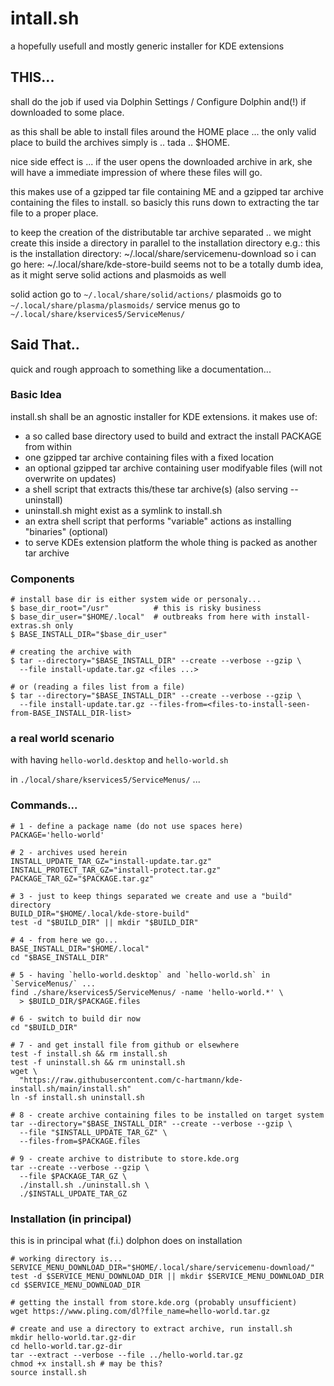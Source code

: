 # intall.sh

a hopefully usefull and mostly generic installer for KDE extensions

## THIS...

shall do the job if used via Dolphin Settings / Configure Dolphin and(!)
if downloaded to some place.

as this shall be able to install files around the HOME place ... the
only valid place to build the archives simply is .. tada .. $HOME.

nice side effect is ... if the user opens the downloaded archive in ark,
she will have a immediate impression of where these files will go.

this makes use of a gzipped tar file containing ME and a gzipped tar archive
containing the files to install. so basicly this runs down to extracting
the tar file to a proper place.

to keep the creation of the distributable tar archive separated .. we might
create this inside a directory in parallel to the installation directory
e.g.:
this is the installation directory: ~/.local/share/servicemenu-download
so i can go here: ~/.local/share/kde-store-build
seems not to be a totally dumb idea, as it might serve solid actions and
plasmoids as well

solid action go to `~/.local/share/solid/actions/`
plasmoids go to `~/.local/share/plasma/plasmoids/`
service menus go to `~/.local/share/kservices5/ServiceMenus/`

## Said That..

quick and rough approach to something like a documentation...

### Basic Idea

install.sh shall be an agnostic installer for KDE extensions. it makes use of:

* a so called base directory used to build and extract the install PACKAGE from within
* one gzipped tar archive containing files with a fixed location
* an optional gzipped tar archive containing user modifyable files (will not overwrite on updates)
* a shell script that extracts this/these tar archive(s) (also serving --uninstall)
* uninstall.sh might exist as a symlink to install.sh
* an extra shell script that performs "variable" actions as installing "binaries" (optional)
* to serve KDEs extension platform the whole thing is packed as another tar archive


### Components

```
# install base dir is either system wide or personaly...
$ base_dir_root="/usr"          # this is risky business
$ base_dir_user="$HOME/.local"  # outbreaks from here with install-extras.sh only
$ BASE_INSTALL_DIR="$base_dir_user"
```


```
# creating the archive with
$ tar --directory="$BASE_INSTALL_DIR" --create --verbose --gzip \
  --file install-update.tar.gz <files ...>
```

```
# or (reading a files list from a file)
$ tar --directory="$BASE_INSTALL_DIR" --create --verbose --gzip \
  --file install-update.tar.gz --files-from=<files-to-install-seen-from-BASE_INSTALL_DIR-list>
```


### a real world scenario

with having `hello-world.desktop` and `hello-world.sh `

in `./local/share/kservices5/ServiceMenus/` ...

### Commands...


```
# 1 - define a package name (do not use spaces here)
PACKAGE='hello-world'

# 2 - archives used herein
INSTALL_UPDATE_TAR_GZ="install-update.tar.gz"
INSTALL_PROTECT_TAR_GZ="install-protect.tar.gz"
PACKAGE_TAR_GZ="$PACKAGE.tar.gz"

# 3 - just to keep things separated we create and use a "build" directory
BUILD_DIR="$HOME/.local/kde-store-build"
test -d "$BUILD_DIR" || mkdir "$BUILD_DIR"

# 4 - from here we go...
BASE_INSTALL_DIR="$HOME/.local"
cd "$BASE_INSTALL_DIR"

# 5 - having `hello-world.desktop` and `hello-world.sh` in `ServiceMenus/` ...
find ./share/kservices5/ServiceMenus/ -name 'hello-world.*' \
  > $BUILD_DIR/$PACKAGE.files

# 6 - switch to build dir now
cd "$BUILD_DIR"

# 7 - and get install file from github or elsewhere
test -f install.sh && rm install.sh
test -f uninstall.sh && rm uninstall.sh
wget \
  "https://raw.githubusercontent.com/c-hartmann/kde-install.sh/main/install.sh"
ln -sf install.sh uninstall.sh

# 8 - create archive containing files to be installed on target system
tar --directory="$BASE_INSTALL_DIR" --create --verbose --gzip \
  --file "$INSTALL_UPDATE_TAR_GZ" \
  --files-from=$PACKAGE.files

# 9 - create archive to distribute to store.kde.org
tar --create --verbose --gzip \
  --file $PACKAGE_TAR_GZ \
  ./install.sh ./uninstall.sh \
  ./$INSTALL_UPDATE_TAR_GZ
```

### Installation (in principal)

this is in principal what (f.i.) dolphon does on installation


```
# working directory is...
SERVICE_MENU_DOWNLOAD_DIR="$HOME/.local/share/servicemenu-download/"
test -d $SERVICE_MENU_DOWNLOAD_DIR || mkdir $SERVICE_MENU_DOWNLOAD_DIR
cd $SERVICE_MENU_DOWNLOAD_DIR

# getting the install from store.kde.org (probably unsufficient)
wget https://www.pling.com/dl?file_name=hello-world.tar.gz

# create and use a directory to extract archive, run install.sh
mkdir hello-world.tar.gz-dir
cd hello-world.tar.gz-dir
tar --extract --verbose --file ../hello-world.tar.gz
chmod +x install.sh # may be this?
source install.sh
```
